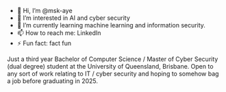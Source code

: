 - 👋 Hi, I’m @msk-aye
- 👀 I’m interested in AI and cyber security
- 🌱 I’m currently learning machine learning and information security. 
- 📫 How to reach me: LinkedIn
- ⚡ Fun fact: fact fun

Just a third year Bachelor of Computer Science / Master of Cyber Security (dual degree)
student at the University of Queensland, Brisbane. Open to any sort of work relating to 
IT / cyber security and hoping to somehow bag a job before graduating in 2025.

<!---
msk-aye/msk-aye is a ✨ special ✨ repository because its `README.md` (this file) appears on your GitHub profile.
You can click the Preview link to take a look at your changes.
--->
